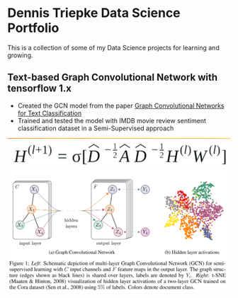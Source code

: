 # Dennis Triepke Data Science Portfolio

This is a collection of some of my Data Science projects for learning and growing.  

## Text-based Graph Convolutional Network with tensorflow 1.x
- Created the GCN model from the paper  [Graph Convolutional Networks for Text Classification](https://arxiv.org/pdf/1809.05679.pdf)  
- Trained and tested the model with IMDB movie review sentiment classification dataset in a Semi-Supervised approach
  
![](gcn_propagation_equation.png)
![](GCN.png)

